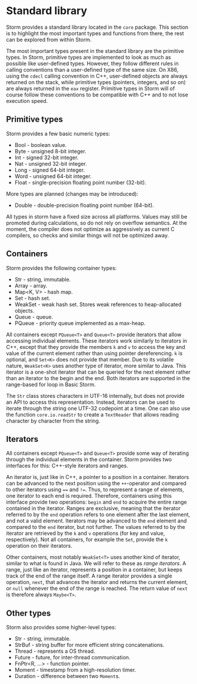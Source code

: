 Standard library
==================

Storm provides a standard library located in the `core` package. This section is to highlight the
most important types and functions from there, the rest can be explored from within Storm.

The most important types present in the standard library are the primitive types. In Storm,
primitive types are implemented to look as much as possible like user-defined types. However, they
follow different rules in calling conventions than a user-defined type of the same size. On X86,
using the `cdecl` calling convention in C++, user-defined objects are always returned on the stack,
while primitive types (pointers, integers, and so on) are always returned in the `eax`
register. Primitive types in Storm will of course follow these conventions to be compatible with C++
and to not lose execution speed.

Primitive types
----------------

Storm provides a few basic numeric types:

* Bool - boolean value.
* Byte - unsigned 8-bit integer.
* Int - signed 32-bit integer.
* Nat - unsigned 32-bit integer.
* Long - signed 64-bit integer.
* Word - unsigned 64-bit integer.
* Float - single-precision floating point number (32-bit).

More types are planned (changes may be introduced):

* Double - double-precision floating point number (64-bit).

All types in storm have a fixed size across all platforms. Values may still be promoted during
calculations, so do not rely on overflow semantics. At the moment, the compiler does not optimize as
aggressively as current C compilers, so checks and similar things will not be optimized away.


Containers
-----------

Storm provides the following container types:

* Str - string, immutable.
* Array<T> - array.
* Map<K, V> - hash map.
* Set<K> - hash set.
* WeakSet<K> - weak hash set. Stores weak references to heap-allocated objects.
* Queue<T> - queue.
* PQueue<T> - priority queue implemented as a max-heap.

All containers except `PQueue<T>` and `Queue<T>` provide iterators that allow accessing individual
elements. These iterators work similarly to iterators in C++, except that they provide the members
`k` and `v` to access the key and value of the current element rather than using pointer
dereferencing. `k` is optional, and `Set<K>` does not provide that member. Due to its volatile
nature, `WeakSet<K>` uses another type of iterator, more similar to Java. This iterator is a
one-shot iterator that can be queried for the next element rather than an iterator to the begin and
the end. Both iterators are supported in the range-based for loop in Basic Storm.

The `Str` class stores characters in UTF-16 internally, but does not provide an API to access this
representation. Instead, iterators can be used to iterate through the string one UTF-32 codepoint at
a time. One can also use the function `core.io.readStr` to create a `TextReader` that allows reading
character by character from the string.

Iterators
----------

All containers except `PQueue<T>` and `Queue<T>` provide some way of iterating through the
individual elements in the container. Storm provides two interfaces for this: C++-style iterators
and ranges.

An iterator is, just like in C++, a pointer to a position in a container. Iterators can be advanced
to the next position using the `++`-operator and compared to other iterators using `==` and
`!=`. Thus, to represent a range of elements, one iterator to each end is required. Therefore,
containers using this interface provide two operations: `begin` and `end` to acquire the entire
range contained in the iterator. Ranges are exclusive, meaning that the iterator referred to by the
`end` operation refers to one element after the last element, and not a valid element. Iterators may
be advanced to the `end` element and compared to the `end` iterator, but not further. The values
referred to by the iterator are retrieved by the `k` and `v` operations (for key and value,
respectively). Not all containers, for example the `Set`, provide the `k` operation on their
iterators.

Other containers, most notably `WeakSet<T>` uses another kind of iterator, similar to what is found
in Java. We will refer to these as *range iterators*. A range, just like an iterator, represents a
position in a container, but keeps track of the end of the range itself. A range iterator provides a
single operation, `next`, that advances the iterator and returns the current element, or `null`
whenever the end of the range is reached. The return value of `next` is therefore always `Maybe<T>`.


Other types
------------

Storm also provides some higher-level types:

* Str - string, immutable.
* StrBuf - string buffer for more efficient string concatenations.
* Thread - represents a OS thread.
* Future<T> - future, for inter-thread communication.
* FnPtr<R, ...> - function pointer.
* Moment - timestamp from a high-resolution timer.
* Duration - difference between two `Moment`s.
